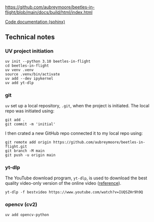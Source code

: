 <https://github.com/aubreymoore/beetles-in-flight/blob/main/docs/build/html/index.html>

[Code documentation (sphinx)](https://aubreymoore.github.io/beetles-in-flight/blob/main/docs/build/_static/html/index.html)

## Technical notes

### UV project initiation
```
uv init --python 3.10 beetles-in-flight
cd beetles-in-flight
uv venv .venv
source .venv/bin/activate
uv add --dev ipykernel
uv add yt-dlp
```

### git
```uv``` set up a local repository, ```.git```, when the project is initiated.
The local repo was initiated using:
```
git add .
git commit -m 'initial'
```

I then crated a new GitHub repo connected it to my local repo using:
```
git remote add origin https://github.com/aubreymoore/beetles-in-flight.git
git branch -M main
git push -u origin main
```

### yt-dlp
The YouTube download program, ```yt-dlp```, is used to download the best quality video-only version of the online video ([reference](https://ostechnix.com/yt-dlp-tutorial/)). 
```
yt-dlp -f bestvideo https://www.youtube.com/watch?v=IUQSZHr9h9Q 
```

### opencv (cv2)
```
uv add opencv-python
```
